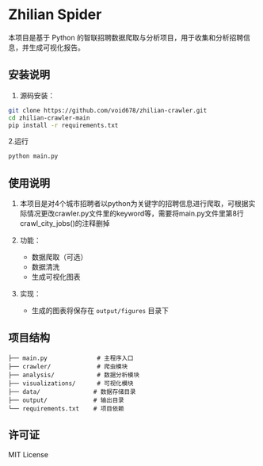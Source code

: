 # Zhilian Spider

本项目是基于 Python 的智联招聘数据爬取与分析项目，用于收集和分析招聘信息，并生成可视化报告。

## 安装说明

1. 源码安装：
```bash
git clone https://github.com/void678/zhilian-crawler.git
cd zhilian-crawler-main
pip install -r requirements.txt
```

2.运行
```bash
python main.py
```

## 使用说明

1. 本项目是对4个城市招聘者以python为关键字的招聘信息进行爬取，可根据实际情况更改crawler.py文件里的keyword等，需要将main.py文件里第8行crawl_city_jobs()的注释删掉

2. 功能：
   - 数据爬取（可选）
   - 数据清洗
   - 生成可视化图表

3. 实现：
   - 生成的图表将保存在 `output/figures` 目录下

## 项目结构

```
├── main.py              # 主程序入口
├── crawler/             # 爬虫模块
├── analysis/            # 数据分析模块
├── visualizations/      # 可视化模块
├── data/               # 数据存储目录
├── output/             # 输出目录
└── requirements.txt    # 项目依赖
```


## 许可证

MIT License

